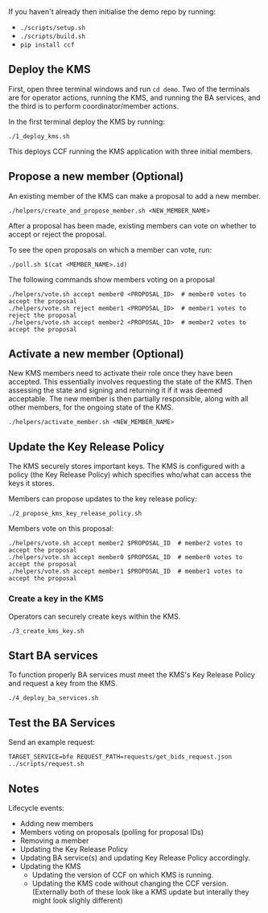 
If you haven't already then initialise the demo repo by running:
- `./scripts/setup.sh`
- `./scripts/build.sh`
- `pip install ccf`

## Deploy the KMS
First, open three terminal windows and run `cd demo`. Two of the terminals are for operator actions, running the KMS, and running the BA services, and the third is to perform coordinator/member actions.  

In the first terminal deploy the KMS by running:
  ```
  ./1_deploy_kms.sh
  ```
This deploys CCF running the KMS application with three initial members.

## Propose a new member (Optional)
An existing member of the KMS can make a proposal to add a new member.
```
./helpers/create_and_propose_member.sh <NEW_MEMBER_NAME>
```
After a proposal has been made, existing members can vote on whether to accept or reject the proposal. 

To see the open proposals on which a member can vote, run:
```
./poll.sh $(cat <MEMBER_NAME>.id)
```

The following commands show members voting on a proposal
```
./helpers/vote.sh accept member0 <PROPOSAL_ID>  # member0 votes to accept the proposal
./helpers/vote.sh reject member1 <PROPOSAL_ID>  # member1 votes to reject the proposal
./helpers/vote.sh accept member2 <PROPOSAL_ID>  # member2 votes to accept the proposal
```
## Activate a new member (Optional)
New KMS members need to activate their role once they have been accepted. This essentially involves requesting the state of the KMS. Then assessing the state and signing and returning it if it was deemed acceptable. The new member is then partially responsible, along with all other members, for the ongoing state of the KMS.
```
./helpers/activate_member.sh <NEW_MEMBER_NAME>
```

## Update the Key Release Policy
The KMS securely stores important keys. The KMS is configured with a policy (the Key Release Policy) which specifies who/what can access the keys it stores. 

Members can propose updates to the key release policy: 
```
./2_propose_kms_key_release_policy.sh
```

Members vote on this proposal:
```
./helpers/vote.sh accept member2 $PROPOSAL_ID  # member2 votes to accept the proposal
./helpers/vote.sh accept member0 $PROPOSAL_ID  # member0 votes to accept the proposal
./helpers/vote.sh accept member1 $PROPOSAL_ID  # member1 votes to accept the proposal
```

### Create a key in the KMS
Operators can securely create keys within the KMS.
```
./3_create_kms_key.sh
```

## Start BA services 
To function properly BA services must meet the KMS's Key Release Policy and request a key from the KMS.
```
./4_deploy_ba_services.sh
```

## Test the BA Services
Send an example request:
```
TARGET_SERVICE=bfe REQUEST_PATH=requests/get_bids_request.json ../scripts/request.sh
```


## Notes
Lifecycle events:
- Adding new members
- Members voting on proposals (polling for proposal IDs)
- Removing a member
- Updating the Key Release Policy
- Updating BA service(s) and updating Key Release Policy accordingly.
- Updating the KMS
    - Updating the version of CCF on which KMS is running.  
    - Updating the KMS code without changing the CCF version. (Externally both of these look like a KMS update but interally they might look slighly different)


